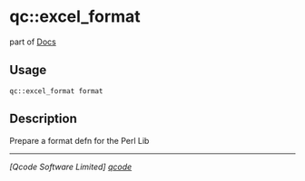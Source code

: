 qc::excel_format
================

part of [Docs](.)

Usage
-----
`qc::excel_format format`

Description
-----------
Prepare a format defn for the Perl Lib

----------------------------------
*[Qcode Software Limited] [qcode]*

[qcode]: http://www.qcode.co.uk "Qcode Software"